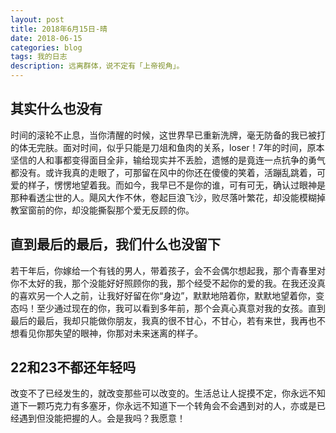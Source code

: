 ```yaml
---
layout: post
title: 2018年6月15日-晴
date: 2018-06-15
categories: blog
tags: 我的日志
description: 远离群体，说不定有「上帝视角」。
---
```


## 其实什么也没有
时间的滚轮不止息，当你清醒的时候，这世界早已重新洗牌，毫无防备的我已被打的体无完肤。面对时间，似乎只能是刀俎和鱼肉的关系，loser！7年的时间，原本坚信的人和事都变得面目全非，输给现实并不丢脸，遗憾的是竟连一点抗争的勇气都没有。或许我真的走眼了，可那留在风中的你还在傻傻的笑着，活蹦乱跳着，可爱的样子，愣愣地望着我。而如今，我早已不是你的谁，可有可无，确认过眼神是那种看透尘世的人。飓风大作不休，卷起巨浪飞沙，败尽落叶繁花，却没能模糊掉教室窗前的你，却没能撕裂那个爱无反顾的你。
## 直到最后的最后，我们什么也没留下
若干年后，你嫁给一个有钱的男人，带着孩子，会不会偶尔想起我，那个青春里对你不太好的我，那个没能好好照顾你的我，那个经受不起你的爱的我。在我还没真的喜欢另一个人之前，让我好好留在你“身边”，默默地陪着你，默默地望着你，变态吗！至少通过现在的你，我可以看到多年前，那个会真心真意对我的女孩。直到最后的最后，我却只能做你朋友，我真的很不甘心，不甘心，若有来世，我再也不想看见你那失望的眼神，你那对未来迷离的样子。
## 22和23不都还年轻吗
改变不了已经发生的，就改变那些可以改变的。生活总让人捉摸不定，你永远不知道下一颗巧克力有多塞牙，你永远不知道下一个转角会不会遇到对的人，亦或是已经遇到但没能把握的人。会是我吗？我愿意！
